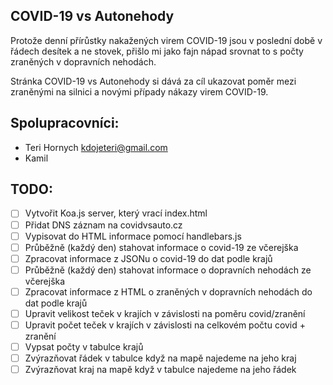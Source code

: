 ## COVID-19 vs Autonehody

Protože denní přírůstky nakažených virem COVID-19 jsou v poslední době v řádech desítek a ne stovek, přišlo mi jako fajn nápad srovnat to s počty zraněných v dopravních nehodách.

Stránka COVID-19 vs Autonehody si dává za cíl ukazovat poměr mezi zraněnými na silnici a novými případy nákazy virem COVID-19.

## Spolupracovníci:
* Teri Hornych <kdojeteri@gmail.com>
* Kamil 

## TODO:
* [ ] Vytvořit Koa.js server, který vrací index.html
* [ ] Přidat DNS záznam na covidvsauto.cz
* [ ] Vypisovat do HTML informace pomocí handlebars.js
* [ ] Průběžně (každý den) stahovat informace o covid-19 ze včerejška
* [ ] Zpracovat informace z JSONu o covid-19 do dat podle krajů
* [ ] Průběžně (každý den) stahovat informace o dopravních nehodách ze včerejška
* [ ] Zpracovat informace z HTML o zraněných v dopravních nehodách do dat podle krajů
* [ ] Upravit velikost teček v krajích v závislosti na poměru covid/zranění
* [ ] Upravit počet teček v krajích v závislosti na celkovém počtu covid + zranění
* [ ] Vypsat počty v tabulce krajů
* [ ] Zvýrazňovat řádek v tabulce když na mapě najedeme na jeho kraj
* [ ] Zvýrazňovat kraj na mapě když v tabulce najedeme na jeho řádek
